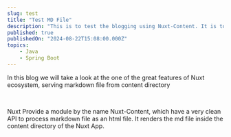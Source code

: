 ```yaml
---
slug: test
title: "Test MD File"
description: "This is to test the blogging using Nuxt-Content. It is to test how can I use this to write and publish blogs on my website"
published: true
publishedOn: "2024-08-22T15:08:00.000Z"
topics:
    - Java
    - Spring Boot
---
```


In this blog we will take a look at the one of the great features of Nuxt ecosystem, serving markdown file from 
content directory

<br/>

Nuxt Provide a module by the name Nuxt-Content, which have a very clean API to process markdown file as an html file.
It renders the md file inside the content directory of the Nuxt App.